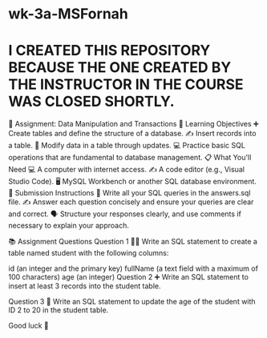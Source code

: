 # wk-3a-MSFornah
# I CREATED THIS REPOSITORY BECAUSE THE ONE CREATED BY THE INSTRUCTOR IN THE COURSE WAS CLOSED SHORTLY.

📝 Assignment: Data Manipulation and Transactions
🎯 Learning Objectives
➕ Create tables and define the structure of a database.
✍️ Insert records into a table.
🔄 Modify data in a table through updates.
💻 Practice basic SQL operations that are fundamental to database management.
📋 What You'll Need
💻 A computer with internet access.
✍️ A code editor (e.g., Visual Studio Code).
🖥️ MySQL Workbench or another SQL database environment.
📝 Submission Instructions
📂 Write all your SQL queries in the answers.sql file.
✍️ Answer each question concisely and ensure your queries are clear and correct.
🗣️ Structure your responses clearly, and use comments if necessary to explain your approach.

📚 Assignment Questions
Question 1 🧑‍🎓
Write an SQL statement to create a table named student with the following columns:

id (an integer and the primary key)
fullName (a text field with a maximum of 100 characters)
age (an integer)
Question 2 ➕
Write an SQL statement to insert at least 3 records into the student table.

Question 3 🔄
Write an SQL statement to update the age of the student with ID 2 to 20 in the student table.

Good luck 🚀
